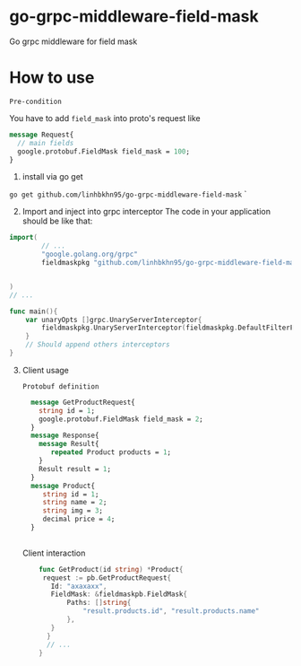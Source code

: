 # go-grpc-middleware-field-mask
Go grpc middleware for field mask

# How to use
`Pre-condition`

You have to add `field_mask` into proto's request like
``` Protobuf
message Request{
  // main fields
  google.protobuf.FieldMask field_mask = 100;
}

```
1. install via go get 

 `go get github.com/linhbkhn95/go-grpc-middleware-field-mask`
`

2. Import and inject into grpc interceptor
The code in your application should be like that:
``` Go
import(
        // ...
        "google.golang.org/grpc"
    	fieldmaskpkg "github.com/linhbkhn95/go-grpc-middleware-field-mask"


)
// ...

func main(){
    var unaryOpts []grpc.UnaryServerInterceptor{
		fieldmaskpkg.UnaryServerInterceptor(fieldmaskpkg.DefaultFilterFunc),
    }
    // Should append others interceptors
}
```
3. Client usage
   	
	 `Protobuf definition`
	 ```Protobuf
	   message GetProductRequest{
	     string id = 1;
	     google.protobuf.FieldMask field_mask = 2;
	   }
	   message Response{
	     message Result{
	        repeated Product products = 1;
	     }
	     Result result = 1;
	   }
	   message Product{
	      string id = 1;
	      string name = 2;
	      string img = 3;
	      decimal price = 4;
	   }
	   
 	```

	Client interaction

	 ``` Go
         func GetProduct(id string) *Product{
		  request := pb.GetProductRequest{
			Id: "axaxaxx",
			FieldMask: &fieldmaskpb.FieldMask{
				Paths: []string{
					"result.products.id", "result.products.name"
				},
			}
		   }
           // ...
         }
	 ```
